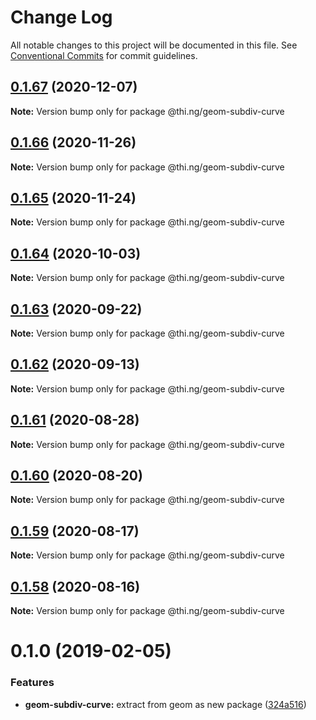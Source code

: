 # Change Log

All notable changes to this project will be documented in this file.
See [Conventional Commits](https://conventionalcommits.org) for commit guidelines.

## [0.1.67](https://github.com/thi-ng/umbrella/compare/@thi.ng/geom-subdiv-curve@0.1.66...@thi.ng/geom-subdiv-curve@0.1.67) (2020-12-07)

**Note:** Version bump only for package @thi.ng/geom-subdiv-curve





## [0.1.66](https://github.com/thi-ng/umbrella/compare/@thi.ng/geom-subdiv-curve@0.1.65...@thi.ng/geom-subdiv-curve@0.1.66) (2020-11-26)

**Note:** Version bump only for package @thi.ng/geom-subdiv-curve





## [0.1.65](https://github.com/thi-ng/umbrella/compare/@thi.ng/geom-subdiv-curve@0.1.64...@thi.ng/geom-subdiv-curve@0.1.65) (2020-11-24)

**Note:** Version bump only for package @thi.ng/geom-subdiv-curve





## [0.1.64](https://github.com/thi-ng/umbrella/compare/@thi.ng/geom-subdiv-curve@0.1.63...@thi.ng/geom-subdiv-curve@0.1.64) (2020-10-03)

**Note:** Version bump only for package @thi.ng/geom-subdiv-curve





## [0.1.63](https://github.com/thi-ng/umbrella/compare/@thi.ng/geom-subdiv-curve@0.1.62...@thi.ng/geom-subdiv-curve@0.1.63) (2020-09-22)

**Note:** Version bump only for package @thi.ng/geom-subdiv-curve





## [0.1.62](https://github.com/thi-ng/umbrella/compare/@thi.ng/geom-subdiv-curve@0.1.61...@thi.ng/geom-subdiv-curve@0.1.62) (2020-09-13)

**Note:** Version bump only for package @thi.ng/geom-subdiv-curve





## [0.1.61](https://github.com/thi-ng/umbrella/compare/@thi.ng/geom-subdiv-curve@0.1.60...@thi.ng/geom-subdiv-curve@0.1.61) (2020-08-28)

**Note:** Version bump only for package @thi.ng/geom-subdiv-curve





## [0.1.60](https://github.com/thi-ng/umbrella/compare/@thi.ng/geom-subdiv-curve@0.1.59...@thi.ng/geom-subdiv-curve@0.1.60) (2020-08-20)

**Note:** Version bump only for package @thi.ng/geom-subdiv-curve





## [0.1.59](https://github.com/thi-ng/umbrella/compare/@thi.ng/geom-subdiv-curve@0.1.58...@thi.ng/geom-subdiv-curve@0.1.59) (2020-08-17)

**Note:** Version bump only for package @thi.ng/geom-subdiv-curve





## [0.1.58](https://github.com/thi-ng/umbrella/compare/@thi.ng/geom-subdiv-curve@0.1.57...@thi.ng/geom-subdiv-curve@0.1.58) (2020-08-16)

**Note:** Version bump only for package @thi.ng/geom-subdiv-curve





# 0.1.0 (2019-02-05)

### Features

* **geom-subdiv-curve:** extract from geom as new package ([324a516](https://github.com/thi-ng/umbrella/commit/324a516))

